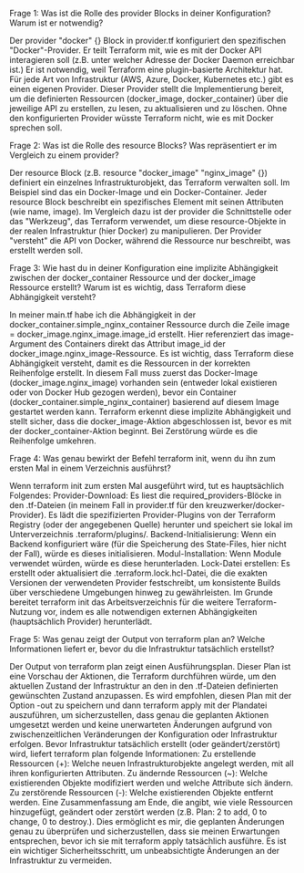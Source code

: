 Frage 1: Was ist die Rolle des provider Blocks in deiner Konfiguration? Warum ist er notwendig?

Der provider "docker" {} Block in provider.tf konfiguriert den spezifischen "Docker"-Provider. Er teilt Terraform mit, wie es mit der Docker API interagieren soll (z.B. unter welcher Adresse der Docker Daemon erreichbar ist.)
Er ist notwendig, weil Terraform eine plugin-basierte Architektur hat. Für jede Art von Infrastruktur (AWS, Azure, Docker, Kubernetes etc.) gibt es einen eigenen Provider. Dieser Provider stellt die Implementierung bereit, um die definierten Ressourcen (docker_image, docker_container) über die jeweilige API zu erstellen, zu lesen, zu aktualisieren und zu löschen. Ohne den konfigurierten Provider wüsste Terraform nicht, wie es mit Docker sprechen soll.

Frage 2: Was ist die Rolle des resource Blocks? Was repräsentiert er im Vergleich zu einem provider?

Der resource Block (z.B. resource "docker_image" "nginx_image" {}) definiert ein einzelnes Infrastrukturobjekt, das Terraform verwalten soll. Im Beispiel sind das ein Docker-Image und ein Docker-Container. Jeder resource Block beschreibt ein spezifisches Element mit seinen Attributen (wie name, image).
Im Vergleich dazu ist der provider die Schnittstelle oder das "Werkzeug", das Terraform verwendet, um diese resource-Objekte in der realen Infrastruktur (hier Docker) zu manipulieren. Der Provider "versteht" die API von Docker, während die Ressource nur beschreibt, was erstellt werden soll.

Frage 3: Wie hast du in deiner Konfiguration eine implizite Abhängigkeit zwischen der docker_container Ressource und der docker_image Ressource erstellt? Warum ist es wichtig, dass Terraform diese Abhängigkeit versteht?

In meiner main.tf habe ich die Abhängigkeit in der docker_container.simple_nginx_container Ressource durch die Zeile image = docker_image.nginx_image.image_id erstellt. Hier referenziert das image-Argument des Containers direkt das Attribut image_id der docker_image.nginx_image-Ressource.
Es ist wichtig, dass Terraform diese Abhängigkeit versteht, damit es die Ressourcen in der korrekten Reihenfolge erstellt. In diesem Fall muss zuerst das Docker-Image (docker_image.nginx_image) vorhanden sein (entweder lokal existieren oder von Docker Hub gezogen werden), bevor ein Container (docker_container.simple_nginx_container) basierend auf diesem Image gestartet werden kann. Terraform erkennt diese implizite Abhängigkeit und stellt sicher, dass die docker_image-Aktion abgeschlossen ist, bevor es mit der docker_container-Aktion beginnt. Bei Zerstörung würde es die Reihenfolge umkehren.

Frage 4: Was genau bewirkt der Befehl terraform init, wenn du ihn zum ersten Mal in einem Verzeichnis ausführst?

Wenn terraform init zum ersten Mal ausgeführt wird, tut es hauptsächlich Folgendes:
Provider-Download: Es liest die required_providers-Blöcke in den .tf-Dateien (in meinem Fall in provider.tf für den kreuzwerker/docker-Provider).
Es lädt die spezifizierten Provider-Plugins von der Terraform Registry (oder der angegebenen Quelle) herunter und speichert sie lokal im Unterverzeichnis .terraform/plugins/.
Backend-Initialisierung: Wenn ein Backend konfiguriert wäre (für die Speicherung des State-Files, hier nicht der Fall), würde es dieses initialisieren.
Modul-Installation: Wenn Module verwendet würden, würde es diese herunterladen.
Lock-Datei erstellen: Es erstellt oder aktualisiert die .terraform.lock.hcl-Datei, die die exakten Versionen der verwendeten Provider festschreibt, um konsistente Builds über verschiedene Umgebungen hinweg zu gewährleisten.
Im Grunde bereitet terraform init das Arbeitsverzeichnis für die weitere Terraform-Nutzung vor, indem es alle notwendigen externen Abhängigkeiten (hauptsächlich Provider) herunterlädt.

Frage 5: Was genau zeigt der Output von terraform plan an? Welche Informationen liefert er, bevor du die Infrastruktur tatsächlich erstellst?

Der Output von terraform plan zeigt einen Ausführungsplan. Dieser Plan ist eine Vorschau der Aktionen, die Terraform durchführen würde, um den aktuellen Zustand der Infrastruktur an den in den .tf-Dateien definierten gewünschten Zustand anzupassen.
Es wird empfohlen, diesen Plan mit der Option -out zu speichern und dann terraform apply mit der Plandatei auszuführen, um sicherzustellen, dass genau die geplanten Aktionen umgesetzt werden und keine unerwarteten Änderungen aufgrund von zwischenzeitlichen Veränderungen der Konfiguration oder Infrastruktur erfolgen.
Bevor Infrastruktur tatsächlich erstellt (oder geändert/zerstört) wird, liefert terraform plan folgende Informationen:
Zu erstellende Ressourcen (+): Welche neuen Infrastrukturobjekte angelegt werden, mit all ihren konfigurierten Attributen.
Zu ändernde Ressourcen (~): Welche existierenden Objekte modifiziert werden und welche Attribute sich ändern.
Zu zerstörende Ressourcen (-): Welche existierenden Objekte entfernt werden.
Eine Zusammenfassung am Ende, die angibt, wie viele Ressourcen hinzugefügt, geändert oder zerstört werden (z.B. Plan: 2 to add, 0 to change, 0 to destroy.).
Dies ermöglicht es mir, die geplanten Änderungen genau zu überprüfen und sicherzustellen, dass sie meinen Erwartungen entsprechen, bevor ich sie mit terraform apply tatsächlich ausführe. Es ist ein wichtiger Sicherheitsschritt, um unbeabsichtigte Änderungen an der Infrastruktur zu vermeiden.

